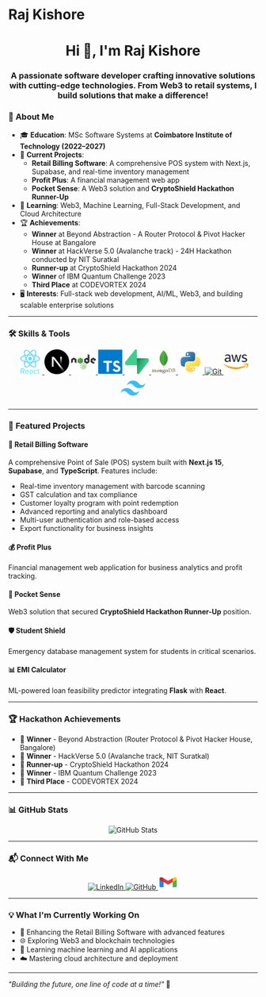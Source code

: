 # **Raj Kishore**  
<h1 align="center">Hi 👋, I'm Raj Kishore</h1>  
<h3 align="center">A passionate software developer crafting innovative solutions with cutting-edge technologies. From Web3 to retail systems, I build solutions that make a difference!</h3>  

### 🚀 **About Me**  
- 🎓 **Education**: MSc Software Systems at **Coimbatore Institute of Technology (2022–2027)**  
- 🔭 **Current Projects**:  
  - **Retail Billing Software**: A comprehensive POS system with Next.js, Supabase, and real-time inventory management
  - **Profit Plus**: A financial management web app  
  - **Pocket Sense**: A Web3 solution and **CryptoShield Hackathon Runner-Up**  
- 🌱 **Learning**: Web3, Machine Learning, Full-Stack Development, and Cloud Architecture  
- 🏆 **Achievements**:  
  - **Winner** at Beyond Abstraction - A Router Protocol & Pivot Hacker House at Bangalore
  - **Winner** at HackVerse 5.0 (Avalanche track) - 24H Hackathon conducted by NIT Suratkal  
  - **Runner-up** at CryptoShield Hackathon 2024  
  - **Winner** of IBM Quantum Challenge 2023  
  - **Third Place** at CODEVORTEX 2024  
- 🖥️ **Interests**: Full-stack web development, AI/ML, Web3, and building scalable enterprise solutions  

---

### 🛠 **Skills & Tools**  
<p align="center">  
  <a href="https://reactjs.org/" target="_blank" rel="noreferrer">  
    <img src="https://raw.githubusercontent.com/devicons/devicon/master/icons/react/react-original-wordmark.svg" alt="React" width="50" height="50"/>  
  </a>  
  <a href="https://nextjs.org/" target="_blank" rel="noreferrer">  
    <img src="https://raw.githubusercontent.com/devicons/devicon/master/icons/nextjs/nextjs-original.svg" alt="Next.js" width="50" height="50"/>  
  </a>  
  <a href="https://nodejs.org" target="_blank" rel="noreferrer">  
    <img src="https://raw.githubusercontent.com/devicons/devicon/master/icons/nodejs/nodejs-original-wordmark.svg" alt="Node.js" width="50" height="50"/>  
  </a>  
  <a href="https://www.typescriptlang.org/" target="_blank" rel="noreferrer">  
    <img src="https://raw.githubusercontent.com/devicons/devicon/master/icons/typescript/typescript-original.svg" alt="TypeScript" width="50" height="50"/>  
  </a>  
  <a href="https://supabase.com/" target="_blank" rel="noreferrer">  
    <img src="https://raw.githubusercontent.com/devicons/devicon/master/icons/supabase/supabase-original.svg" alt="Supabase" width="50" height="50"/>  
  </a>  
  <a href="https://www.mongodb.com/" target="_blank" rel="noreferrer">  
    <img src="https://raw.githubusercontent.com/devicons/devicon/master/icons/mongodb/mongodb-original-wordmark.svg" alt="MongoDB" width="50" height="50"/>  
  </a>  
  <a href="https://www.python.org" target="_blank" rel="noreferrer">  
    <img src="https://raw.githubusercontent.com/devicons/devicon/master/icons/python/python-original.svg" alt="Python" width="50" height="50"/>  
  </a>  
  <a href="https://git-scm.com/" target="_blank" rel="noreferrer">  
    <img src="https://www.vectorlogo.zone/logos/git-scm/git-scm-icon.svg" alt="Git" width="50" height="50"/>  
  </a>  
  <a href="https://aws.amazon.com/" target="_blank" rel="noreferrer">  
    <img src="https://raw.githubusercontent.com/devicons/devicon/master/icons/amazonwebservices/amazonwebservices-original-wordmark.svg" alt="AWS" width="50" height="50"/>  
  </a>  
  <a href="https://tailwindcss.com/" target="_blank" rel="noreferrer">  
    <img src="https://raw.githubusercontent.com/devicons/devicon/master/icons/tailwindcss/tailwindcss-plain.svg" alt="Tailwind CSS" width="50" height="50"/>  
  </a>  
</p>  

---

### 🌟 **Featured Projects**  

#### 🛒 **Retail Billing Software** 
A comprehensive Point of Sale (POS) system built with **Next.js 15**, **Supabase**, and **TypeScript**. Features include:
- Real-time inventory management with barcode scanning
- GST calculation and tax compliance
- Customer loyalty program with point redemption
- Advanced reporting and analytics dashboard
- Multi-user authentication and role-based access
- Export functionality for business insights

#### 💰 **Profit Plus** 
Financial management web application for business analytics and profit tracking.

#### 🔐 **Pocket Sense** 
Web3 solution that secured **CryptoShield Hackathon Runner-Up** position.

#### 🛡️ **Student Shield** 
Emergency database management system for students in critical scenarios.

#### 📊 **EMI Calculator** 
ML-powered loan feasibility predictor integrating **Flask** with **React**.

---

### 🏆 **Hackathon Achievements**  
- 🥇 **Winner** - Beyond Abstraction (Router Protocol & Pivot Hacker House, Bangalore)
- 🥇 **Winner** - HackVerse 5.0 (Avalanche track, NIT Suratkal)
- 🥈 **Runner-up** - CryptoShield Hackathon 2024
- 🥇 **Winner** - IBM Quantum Challenge 2023
- 🥉 **Third Place** - CODEVORTEX 2024

---

### 📊 **GitHub Stats**  
<p align="center">
  <img src="https://github-readme-stats.vercel.app/api?username=Rajkishore08&show_icons=true&theme=radical" alt="GitHub Stats" />
</p>

---

### 📬 **Connect With Me**  
<p align="center">  
  <a href="https://www.linkedin.com/in/raj-kishore-cit" target="_blank">  
    <img src="https://raw.githubusercontent.com/rahuldkjain/github-profile-readme-generator/master/src/images/icons/Social/linked-in-alt.svg" alt="LinkedIn" height="30" width="40" />  
  </a>  
  <a href="https://github.com/Rajkishore08" target="_blank">  
    <img src="https://raw.githubusercontent.com/rahuldkjain/github-profile-readme-generator/master/src/images/icons/Social/github.svg" alt="GitHub" height="30" width="40" />  
  </a>  
  <a href="mailto:rajkishore.cit@gmail.com" target="_blank">  
    <img src="https://raw.githubusercontent.com/rahuldkjain/github-profile-readme-generator/master/src/images/icons/Social/gmail.svg" alt="Email" height="30" width="40" />  
  </a>  
</p>  

---

### 💡 **What I'm Currently Working On**  
- 🔄 Enhancing the Retail Billing Software with advanced features
- 🌐 Exploring Web3 and blockchain technologies
- 🤖 Learning machine learning and AI applications
- ☁️ Mastering cloud architecture and deployment

---

*"Building the future, one line of code at a time!"* 🚀
